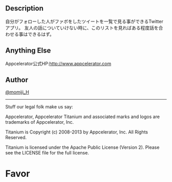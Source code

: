 ## Description

自分がフォローした人がファボをしたツイートを一覧で見る事ができるTwitterアプリ。
友人の話についていけない時に、このリストを見ればある程度話を合わせる事はできるはず。

## Anything Else

Appcelerator公式HP:http://www.appcelerator.com<br>

## Author

[@momiji_H](https://twitter.com/momiji_H)


----------------------------------
Stuff our legal folk make us say:

Appcelerator, Appcelerator Titanium and associated marks and logos are
trademarks of Appcelerator, Inc.

Titanium is Copyright (c) 2008-2013 by Appcelerator, Inc. All Rights Reserved.

Titanium is licensed under the Apache Public License (Version 2). Please
see the LICENSE file for the full license.

# Favor

